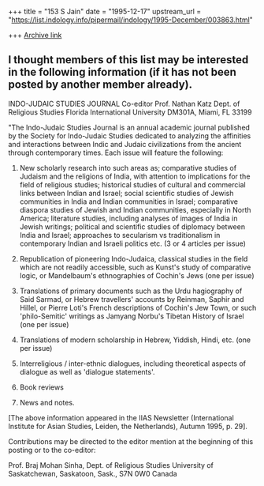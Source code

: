 +++
title = "153 S Jain"
date = "1995-12-17"
upstream_url = "https://list.indology.info/pipermail/indology/1995-December/003863.html"

+++
[Archive link](https://list.indology.info/pipermail/indology/1995-December/003863.html)


I thought members of this list may be interested in the following 
information (if it has not been posted by another member already). 
-----------------------------

INDO-JUDAIC STUDIES JOURNAL
Co-editor
Prof. Nathan Katz
Dept. of Religious Studies
Florida International University
DM301A,
Miami, FL 33199

"The Indo-Judaic Studies Journal is an annual academic journal published 
by the Society for Indo-Judaic Studies dedicated to analyzing the 
affinities and interactions between Indic and Judaic civilizations from 
the ancient through contemporary times. Each issue will feature the 
following:

1. New scholarly research into such areas as; comparative studies of 
Judaism and the religions of India, with attention to implications for 
the field of religious studies; historical studies of cultural and 
commercial links between Indian and Israel; social scientific studies of 
Jewish communities in India and Indian communities in Israel; comparative 
diaspora studies of Jewish and Indian communities, especially in North 
America; literature studies, including analyses of images of India in 
Jewish writings; political and scientific studies of diplomacy between 
India and Israel; approaches to secularism vs traditionalism in 
contemporary Indian and Israeli politics etc. (3 or 4 articles per issue)

2. Republication of pioneering Indo-Judaica, classical studies in the 
field which are not readily accessible, such as Kunst's study of 
comparative logic, or Mandelbaum's ethnographies of Cochin's Jews (one 
per issue)

3. Translations of primary documents such as the Urdu hagiography of Said 
Sarmad, or Hebrew travellers' accounts by Reinman, Saphir and Hillel, or 
Pierre Loti's French descriptions of Cochin's Jew Town, or such 
'philo-Semitic' writings as Jamyang Norbu's Tibetan History of Israel 
(one per issue)

4. Translations of modern scholarship in Hebrew, Yiddish, Hindi, etc. 
(one per issue)

5. Interreligious / inter-ethnic dialogues, including theoretical aspects 
of dialogue as well as 'dialogue statements'.

6. Book reviews

7. News and notes.

[The above information appeared in the IIAS Newsletter (International 
Institute for Asian Studies, Leiden, the Netherlands), Autumn 1995, p. 
29]. 

Contributions may be directed to the editor mention at the beginning of 
this posting or to the co-editor:

Prof. Braj Mohan Sinha,
Dept. of Religious Studies
University of Saskatchewan,
Saskatoon, Sask., S7N 0W0
Canada

<Sushil Jain>






